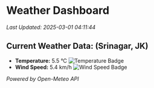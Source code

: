 
# Weather Dashboard

_Last Updated: 2025-03-01 04:11:44_

## Current Weather Data: (Srinagar, JK)
- **Temperature:** 5.5 °C ![Temperature Badge](https://img.shields.io/badge/Temperature-Low%20Temp-blue)
- **Wind Speed:** 5.4 km/h ![Wind Speed Badge](https://img.shields.io/badge/Wind%20Speed-Light%20Wind-blue)

*Powered by Open-Meteo API*
